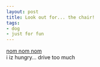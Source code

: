 ```yaml
---
layout: post
title: Look out for... the chair!
tags:
- dog
- just for fun
---
```

<a href="http://ihasahotdog.com/2008/05/19/funny-dog-pictures-nom-nom-car/">nom nom nom</a><br />i iz hungry... drive too much
